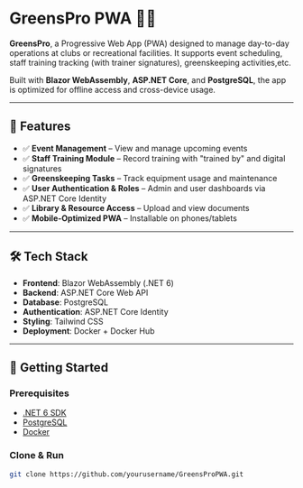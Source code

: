 # GreensPro PWA 🏌️‍♂️

**GreensPro**,  a Progressive Web App (PWA) designed to manage day-to-day operations at clubs or recreational facilities. It supports event scheduling, staff training tracking (with trainer signatures), greenskeeping activities,etc.

Built with **Blazor WebAssembly**, **ASP.NET Core**, and **PostgreSQL**, the app is optimized for offline access and cross-device usage.

---

## 🚀 Features

- ✅ **Event Management** – View and manage upcoming events
- ✅ **Staff Training Module** – Record training with "trained by" and digital signatures
- ✅ **Greenskeeping Tasks** – Track equipment usage and maintenance
- ✅ **User Authentication & Roles** – Admin and user dashboards via ASP.NET Core Identity
- ✅ **Library & Resource Access** – Upload and view documents
- ✅ **Mobile-Optimized PWA** – Installable on phones/tablets

---

## 🛠️ Tech Stack

- **Frontend**: Blazor WebAssembly (.NET 6)
- **Backend**: ASP.NET Core Web API
- **Database**: PostgreSQL
- **Authentication**: ASP.NET Core Identity
- **Styling**: Tailwind CSS
- **Deployment**: Docker + Docker Hub

---

## 🔧 Getting Started

### Prerequisites

- [.NET 6 SDK](https://dotnet.microsoft.com/en-us/download/dotnet/6.0)
- [PostgreSQL](https://www.postgresql.org/download/)
- [Docker](https://www.docker.com/)

### Clone & Run

```bash
git clone https://github.com/yourusername/GreensProPWA.git
